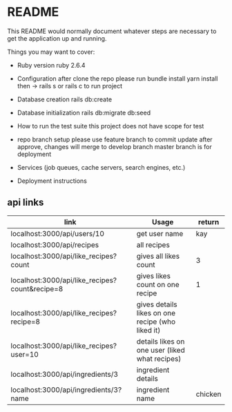 # README

This README would normally document whatever steps are necessary to get the
application up and running.

Things you may want to cover:

* Ruby version
ruby 2.6.4

* Configuration
after clone the repo please run
bundle install
yarn install
then ->
rails s or rails c to run project

* Database creation
rails db:create

* Database initialization
rails db:migrate db:seed

* How to run the test suite
this project does not have scope for test

* repo branch setup
please use feature branch to commit update
after approve, changes will merge to develop branch
master branch is for deployment

* Services (job queues, cache servers, search engines, etc.)

* Deployment instructions

## api links

| link                                           | Usage                                           | return  |
| ---------------------------------------------- | ----------------------------------------------- | -----|
| localhost:3000/api/users/10                    | get user name | kay |
| localhost:3000/api/recipes                     | all recipes       |  |
| localhost:3000/api/like_recipes?count          | gives all likes count | 3 |
| localhost:3000/api/like_recipes?count&recipe=8 | gives likes count on one recipe| 1 |
| localhost:3000/api/like_recipes?recipe=8       | gives details likes on one recipe (who liked it)||
| localhost:3000/api/like_recipes?user=10        | details likes on one user (liked what recipes)||
| localhost:3000/api/ingredients/3               | ingredient details | |
| localhost:3000/api/ingredients/3?name          | ingredient name    | chicken |